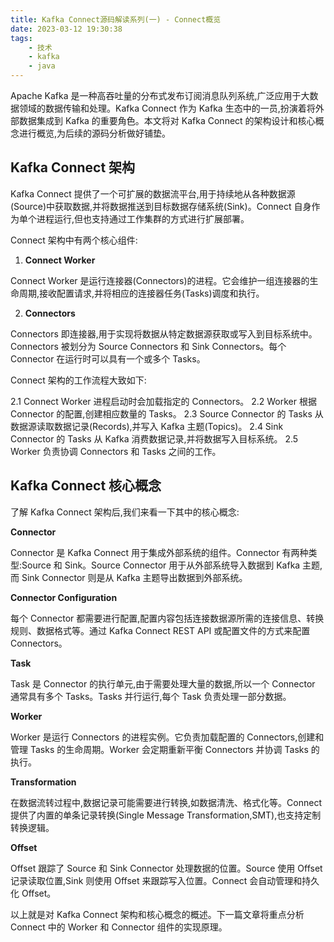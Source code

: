```yaml
---
title: Kafka Connect源码解读系列(一) - Connect概览
date: 2023-03-12 19:30:38
tags: 
    - 技术
    - kafka
    - java
---
```


Apache Kafka 是一种高吞吐量的分布式发布订阅消息队列系统,广泛应用于大数据领域的数据传输和处理。Kafka Connect 作为 Kafka 生态中的一员,扮演着将外部数据集成到 Kafka 的重要角色。本文将对 Kafka Connect 的架构设计和核心概念进行概览,为后续的源码分析做好铺垫。

## **Kafka Connect 架构**

Kafka Connect 提供了一个可扩展的数据流平台,用于持续地从各种数据源(Source)中获取数据,并将数据推送到目标数据存储系统(Sink)。Connect 自身作为单个进程运行,但也支持通过工作集群的方式进行扩展部署。

Connect 架构中有两个核心组件:

1. **Connect Worker**

Connect Worker 是运行连接器(Connectors)的进程。它会维护一组连接器的生命周期,接收配置请求,并将相应的连接器任务(Tasks)调度和执行。

2. **Connectors**

Connectors 即连接器,用于实现将数据从特定数据源获取或写入到目标系统中。Connectors 被划分为 Source Connectors 和 Sink Connectors。每个 Connector 在运行时可以具有一个或多个 Tasks。

Connect 架构的工作流程大致如下:

2.1 Connect Worker 进程启动时会加载指定的 Connectors。
2.2 Worker 根据 Connector 的配置,创建相应数量的 Tasks。
2.3 Source Connector 的 Tasks 从数据源读取数据记录(Records),并写入 Kafka 主题(Topics)。
2.4 Sink Connector 的 Tasks 从 Kafka 消费数据记录,并将数据写入目标系统。
2.5 Worker 负责协调 Connectors 和 Tasks 之间的工作。

## **Kafka Connect 核心概念**

了解 Kafka Connect 架构后,我们来看一下其中的核心概念:

**Connector**

Connector 是 Kafka Connect 用于集成外部系统的组件。Connector 有两种类型:Source 和 Sink。Source Connector 用于从外部系统导入数据到 Kafka 主题,而 Sink Connector 则是从 Kafka 主题导出数据到外部系统。

**Connector Configuration**

每个 Connector 都需要进行配置,配置内容包括连接数据源所需的连接信息、转换规则、数据格式等。通过 Kafka Connect REST API 或配置文件的方式来配置 Connectors。

**Task**

Task 是 Connector 的执行单元,由于需要处理大量的数据,所以一个 Connector 通常具有多个 Tasks。Tasks 并行运行,每个 Task 负责处理一部分数据。

**Worker**

Worker 是运行 Connectors 的进程实例。它负责加载配置的 Connectors,创建和管理 Tasks 的生命周期。Worker 会定期重新平衡 Connectors 并协调 Tasks 的执行。

**Transformation**

在数据流转过程中,数据记录可能需要进行转换,如数据清洗、格式化等。Connect 提供了内置的单条记录转换(Single Message Transformation,SMT),也支持定制转换逻辑。

**Offset**

Offset 跟踪了 Source 和 Sink Connector 处理数据的位置。Source 使用 Offset 记录读取位置,Sink 则使用 Offset 来跟踪写入位置。Connect 会自动管理和持久化 Offset。

以上就是对 Kafka Connect 架构和核心概念的概述。下一篇文章将重点分析 Connect 中的 Worker 和 Connector 组件的实现原理。